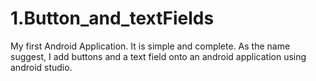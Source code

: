 # 1.Button_and_textFields
My first Android Application.  It is simple and complete.  As the name suggest, I add buttons and a text field onto an android application using android studio.
